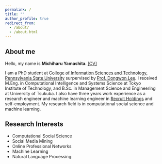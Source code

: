 ```yaml
---
permalink: /
title: ""
author_profile: true
redirect_from: 
  - /about/
  - /about.html
---
```


## About me

Hello, my name is __Michiharu Yamashita__. [\[CV\]](https://mickeymst.github.io/files/CV_latest.pdf)

I am a PhD student at [College of Information Sciences and Technology](https://ist.psu.edu/), [Pennsylvania State University](https://www.psu.edu/) surpervised by [Prof. Dongwon Lee](http://pike.psu.edu/dongwon/). I received M.Eng. in Computational Intelligence and Systems Science at Tokyo Institute of Technology, and B.Sc. in Management Science and Engineering at University of Tsukuba. I also have three years work experience as a research engineer and machine learning engineer in [Recruit Holdings](https://recruit-holdings.com/) and self-employment. My research field is in computational social science and machine learning.


## Research Interests
- Computational Social Science
- Social Media Mining
- Online Professional Networks
- Machine Learning
- Natural Language Processing
